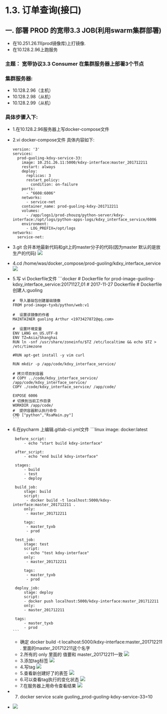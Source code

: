 # 1.3. 订单查询(接口)
## 一. 部署 PROD 的宽带3.3 JOB(利用swarm集群部署)
- 在10.251.26.11(prod镜像库)上打镜像.
- 在10.128.2.96上跑服务
### 主题： 宽带协议3.3 Consumer 在集群服务器上部署3个节点

### 集群服务器:
- 10.128.2.96（主机）
- 10.128.2.98（从机）
- 10.128.2.99（从机）

### 具体步骤入下:
- 1.在10.128.2.96服务器上写docker-compose文件
- 2.vi docker-compose文件 具体内容如下:
  ```linux
  version: '3'
  services:
    prod-guoling-kdxy-service-33:
      image: 10.251.26.11:5000/kdxy-interface:master_201712211
      restart: always
      deploy:
        replicas: 3
        restart_policy:
          condition: on-failure
      ports:
        - "6608:6006"
      networks:
        - service-net
      container_name: prod-guoling-kdxy-201712211
      volumes:
        - /app/logs1/prod-zhouzq/python-server/kdxy-interface:/opt/logs/python-apps-logs/kdxy_interface_service/6006
      environment:
        - LOG_PREFIX=/opt/logs
  networks:
    service-net:
  ```
- 3.git  合并本地最新代码和git上的master分子的代码(因为master 默认的是放生产的代码)
  ![](images/git1.png)
- 4.cd /home/was/docker_compose/prod-guoling/kdxy_interface_service
    ![](images/docker1.png)
- 5.写 vi Dockerfile文件
      ```docker
      # Dockerfile for prod-image-guoling-kdxy_interface_service:20171127_01
      # 2017-11-27 Dockerfile
      # Dockerfile 创建人:guoling

      #  导入基础包创建基础镜像
      FROM prod-image-tyxb/python/web:v1

      #  设置该镜像的作者
      MAINTAINER guoling Arthur <1973427872@qq.com>

      #  设置环境变量
      ENV LANG en_US.UTF-8
      ENV TZ=Asia/Shanghai
      RUN ln -snf /usr/share/zoneinfo/$TZ /etc/localtime && echo $TZ > /etc/timezone

      #RUN apt-get install -y vim curl

      RUN mkdir -p /app/code/kdxy_interface_service/

      # 拷贝项目到容器
      # COPY ../code/kdxy_interface_service/ /app/code/kdxy_interface_service/
      COPY ./code/kdxy_interface_service/ /app/code/

      EXPOSE 6006
      # 切换到当前工作目录
      WORKDIR /app/code/
      #  提供容器默认执行命令
      CMD ["python","RsaMain.py"]
      ```
-  6.在pycharm 上编辑.gitlab-ci.yml文件
       ```linux
        image: docker:latest

        before_script:
            - echo "start build kdxy-interface"

        after_script:
            - echo "end build kdxy-interface"

        stages:
            - build
            - test
            - deploy

        build_job:
            stage: build
            script:
             - docker build -t localhost:5000/kdxy-interface:master_201712211 .
            only:
             - master_201712211

            tags:
             - master_tyxb
             - prod

        test_job:
            stage: test
            script:
             - echo "test kdxy-interface"
            only:
             - master_201712211

            tags:
             - master_tyxb
             - prod

        deploy_job:
            stage: deploy
            script:
            - docker push localhost:5000/kdxy-interface:master_201712211
            only:
            - master_201712211

        tags:
            - master_tyxb
            - prod
       ```  
    - 确定  docker build -t localhost:5000/kdxy-interface:master_201712211 . 里面的master_201712211这个名字
    - 2.所有的 only 里面的 值要和  master_201712211一致
        ![](images/zs1.png)
    - 3.添加tag标签
        ![](images/tag.png)
    - 4.写tag
        ![](images/tag2.png)
    - 5.查看新创建好了的表签
        ![](images/tag4.png)
    - 6.可以查看tag执行的变化状态
        ![](images/tag5.png)
    - 7.在服务器上用命令查看结果
        ![](images/linux2.png)

- 7. docker service scale guoling_prod-guoling-kdxy-service-33=10
- ![](images/tp01.png)


